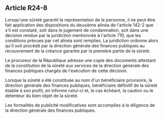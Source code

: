 Article R24-8
----
Lorsqu'une sûreté garantit la représentation de la personne, il ne peut être
fait application des dispositions du deuxième alinéa de l'article 142-2 que s'il
est constaté, soit dans le jugement de condamnation, soit dans une décision
rendue par la juridiction mentionnée à l'article 710, que les conditions prévues
par cet alinéa sont remplies. La juridiction ordonne alors qu'il soit procédé
par la direction générale des finances publiques au recouvrement de la créance
garantie par la première partie de la sûreté.

Le procureur de la République adresse une copie des documents attestant de la
constitution de la sûreté aux services de la direction générale des finances
publiques chargés de l'exécution de cette décision.

Lorsque la sûreté a été constituée au nom d'un bénéficiaire provisoire, la
direction générale des finances publiques, bénéficiaire définitif de la sûreté
établie à son profit, en informe celui-ci et, le cas échéant, la caution ou le
détenteur du bien objet de la sûreté.

Les formalités de publicité modificatives sont accomplies à la diligence de la
direction générale des finances publiques.
